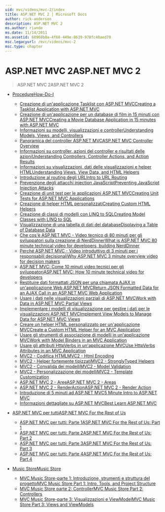 ```yaml
---
uid: mvc/videos/mvc-2/index
title: ASP.NET MVC 2 | Microsoft Docs
author: rick-anderson
description: ASP.NET MVC 2
ms.author: riande
ms.date: 11/14/2011
ms.assetid: 68968b8a-4f60-449e-8639-978fc40aed70
msc.legacyurl: /mvc/videos/mvc-2
msc.type: chapter
---
```

<a name="aspnet-mvc-2"></a><span data-ttu-id="5d77c-103">ASP.NET MVC 2</span><span class="sxs-lookup"><span data-stu-id="5d77c-103">ASP.NET MVC 2</span></span>
====================
> <span data-ttu-id="5d77c-104">ASP.NET MVC 2</span><span class="sxs-lookup"><span data-stu-id="5d77c-104">ASP.NET MVC 2</span></span>


- [<span data-ttu-id="5d77c-105">Procedure</span><span class="sxs-lookup"><span data-stu-id="5d77c-105">How-Do-I</span></span>](how-do-i/index.md)

    - [<span data-ttu-id="5d77c-106">Creazione di un'applicazione Tasklist con ASP.NET MVC</span><span class="sxs-lookup"><span data-stu-id="5d77c-106">Creating a Tasklist Application with ASP.NET MVC</span></span>](how-do-i/creating-a-tasklist-application-with-aspnet-mvc.md)
    - [<span data-ttu-id="5d77c-107">Creazione di un'applicazione per un database di film in 15 minuti con ASP.NET MVC</span><span class="sxs-lookup"><span data-stu-id="5d77c-107">Creating a Movie Database Application in 15 minutes with ASP.NET MVC</span></span>](how-do-i/creating-a-movie-database-application-in-15-minutes-with-aspnet-mvc.md)
    - [<span data-ttu-id="5d77c-108">Informazioni su modelli, visualizzazioni e controller</span><span class="sxs-lookup"><span data-stu-id="5d77c-108">Understanding Models, Views, and Controllers</span></span>](how-do-i/understanding-models-views-and-controllers.md)
    - [<span data-ttu-id="5d77c-109">Panoramica del controller ASP.NET MVC</span><span class="sxs-lookup"><span data-stu-id="5d77c-109">ASP.NET MVC Controller Overview</span></span>](how-do-i/aspnet-mvc-controller-overview.md)
    - [<span data-ttu-id="5d77c-110">Informazioni su controller, azioni del controller e risultati delle azioni</span><span class="sxs-lookup"><span data-stu-id="5d77c-110">Understanding Controllers, Controller Actions, and Action Results</span></span>](how-do-i/understanding-controllers-controller-actions-and-action-results.md)
    - [<span data-ttu-id="5d77c-111">Informazioni su visualizzazioni, dati delle visualizzazioni e helper HTML</span><span class="sxs-lookup"><span data-stu-id="5d77c-111">Understanding Views, View Data, and HTML Helpers</span></span>](how-do-i/understanding-views-view-data-and-html-helpers.md)
    - [<span data-ttu-id="5d77c-112">Introduzione al routing degli URL</span><span class="sxs-lookup"><span data-stu-id="5d77c-112">Intro to URL Routing</span></span>](how-do-i/an-introduction-to-url-routing.md)
    - [<span data-ttu-id="5d77c-113">Prevenzione degli attacchi injection JavaScript</span><span class="sxs-lookup"><span data-stu-id="5d77c-113">Preventing JavaScript Injection Attacks</span></span>](how-do-i/preventing-javascript-injection-attacks.md)
    - [<span data-ttu-id="5d77c-114">Creazione di unit test per le applicazioni ASP.NET MVC</span><span class="sxs-lookup"><span data-stu-id="5d77c-114">Creating Unit Tests for ASP.NET MVC Applications</span></span>](how-do-i/creating-unit-tests-for-aspnet-mvc-applications.md)
    - [<span data-ttu-id="5d77c-115">Creazione di helper HTML personalizzati</span><span class="sxs-lookup"><span data-stu-id="5d77c-115">Creating Custom HTML Helpers</span></span>](how-do-i/creating-custom-html-helpers.md)
    - [<span data-ttu-id="5d77c-116">Creazione di classi di modelli con LINQ to SQL</span><span class="sxs-lookup"><span data-stu-id="5d77c-116">Creating Model Classes with LINQ to SQL</span></span>](how-do-i/creating-model-classes-with-linq-to-sql.md)
    - [<span data-ttu-id="5d77c-117">Visualizzazione di una tabella di dati del database</span><span class="sxs-lookup"><span data-stu-id="5d77c-117">Displaying a Table of Database Data</span></span>](how-do-i/displaying-a-table-of-database-data.md)
    - [<span data-ttu-id="5d77c-118">Che cos'è ASP.NET MVC - Video tecnico di 80 minuti per gli sviluppatori sulla creazione di NerdDinner</span><span class="sxs-lookup"><span data-stu-id="5d77c-118">What is ASP.NET MVC 80 minute technical video for developers, building NerdDinner</span></span>](how-do-i/what-is-aspnet-mvc-80-minute-technical-video-for-developers-building-nerddinner.md)
    - [<span data-ttu-id="5d77c-119">Perché ASP.NET MVC - Video introduttivo di 3 minuti per i responsabili decisionali</span><span class="sxs-lookup"><span data-stu-id="5d77c-119">Why ASP.NET MVC 3 minute overview video for decision makers</span></span>](how-do-i/why-aspnet-mvc-3-minute-overview-video-for-decision-makers.md)
    - [<span data-ttu-id="5d77c-120">ASP.NET MVC: Come 10 minuti video tecnici per gli sviluppatori</span><span class="sxs-lookup"><span data-stu-id="5d77c-120">ASP.NET MVC: How 10 minute technical video for developers</span></span>](how-do-i/aspnet-mvc-how-10-minute-technical-video-for-developers.md)
    - [<span data-ttu-id="5d77c-121">Restituire dati formattati JSON per una chiamata AJAX in un'applicazione Web ASP.NET MVC</span><span class="sxs-lookup"><span data-stu-id="5d77c-121">Return JSON Formatted Data for an AJAX Call in an ASP.NET MVC Web Application</span></span>](how-do-i/how-do-i-return-json-formatted-data-for-an-ajax-call-in-an-aspnet-mvc-web-application.md)
    - [<span data-ttu-id="5d77c-122">Usare i dati nelle visualizzazioni parziali di ASP.NET MVC</span><span class="sxs-lookup"><span data-stu-id="5d77c-122">Work with Data in ASP.NET MVC Partial Views</span></span>](how-do-i/how-do-i-work-with-data-in-aspnet-mvc-partial-views.md)
    - [<span data-ttu-id="5d77c-123">Implementare i modelli di visualizzazione per gestire i dati per le visualizzazioni ASP.NET MVC</span><span class="sxs-lookup"><span data-stu-id="5d77c-123">Implement View Models to Manage Data for ASP.NET MVC Views</span></span>](how-do-i/how-do-i-implement-view-models-to-manage-data-for-aspnet-mvc-views.md)
    - [<span data-ttu-id="5d77c-124">Creare un helper HTML personalizzato per un'applicazione MVC</span><span class="sxs-lookup"><span data-stu-id="5d77c-124">Create a Custom HTML Helper for an MVC Application</span></span>](how-do-i/how-do-i-create-a-custom-html-helper-for-an-mvc-application.md)
    - [<span data-ttu-id="5d77c-125">Usare gli strumenti di associazione di modelli in un'applicazione MVC</span><span class="sxs-lookup"><span data-stu-id="5d77c-125">Work with Model Binders in an MVC Application</span></span>](how-do-i/how-do-i-work-with-model-binders-in-an-mvc-application.md)
    - [<span data-ttu-id="5d77c-126">Usare gli attributi HttpVerbs in un'applicazione MVC</span><span class="sxs-lookup"><span data-stu-id="5d77c-126">Use HttpVerbs Attributes in an MVC Application</span></span>](how-do-i/how-do-i-use-httpverbs-attributes-in-an-mvc-application.md)
    - [<span data-ttu-id="5d77c-127">MVC2 - Codifica HTML</span><span class="sxs-lookup"><span data-stu-id="5d77c-127">MVC2 - Html Encoding</span></span>](how-do-i/mvc2-html-encoding.md)
    - [<span data-ttu-id="5d77c-128">MVC2 - Helper fortemente tipizzati</span><span class="sxs-lookup"><span data-stu-id="5d77c-128">MVC2 - StronglyTyped Helpers</span></span>](how-do-i/mvc2-stronglytyped-helpers.md)
    - [<span data-ttu-id="5d77c-129">MVC2 - Convalida dei modelli</span><span class="sxs-lookup"><span data-stu-id="5d77c-129">MVC2 - Model Validation</span></span>](how-do-i/mvc2-model-validation.md)
    - [<span data-ttu-id="5d77c-130">MVC2 - Personalizzazione dei modelli</span><span class="sxs-lookup"><span data-stu-id="5d77c-130">MVC2 - Template Customization</span></span>](how-do-i/mvc2-template-customization.md)
    - [<span data-ttu-id="5d77c-131">ASP.NET MVC 2 - Aree</span><span class="sxs-lookup"><span data-stu-id="5d77c-131">ASP.NET MVC 2 - Areas</span></span>](how-do-i/aspnet-mvc-2-areas.md)
    - [<span data-ttu-id="5d77c-132">ASP.NET MVC 2 - RenderAction</span><span class="sxs-lookup"><span data-stu-id="5d77c-132">ASP.NET MVC 2 - Render Action</span></span>](how-do-i/aspnet-mvc-2-render-action.md)
    - [<span data-ttu-id="5d77c-133">Introduzione di 5 minuti ad ASP.NET MVC</span><span class="sxs-lookup"><span data-stu-id="5d77c-133">5 Minute Intro to ASP.NET MVC</span></span>](how-do-i/5-minute-introduction-to-aspnet-mvc.md)
    - [<span data-ttu-id="5d77c-134">Informazioni dettagliate su ASP.NET MVC</span><span class="sxs-lookup"><span data-stu-id="5d77c-134">Best Learn ASP.NET MVC</span></span>](how-do-i/how-to-best-learn-asp-net-mvc.md)
- [<span data-ttu-id="5d77c-135">ASP.NET MVC per tutti</span><span class="sxs-lookup"><span data-stu-id="5d77c-135">ASP.NET MVC For the Rest of Us</span></span>](aspnet-mvc-for-the-rest-of-us/index.md)

    - [<span data-ttu-id="5d77c-136">ASP.NET MVC per tutti: Parte 1</span><span class="sxs-lookup"><span data-stu-id="5d77c-136">ASP.NET MVC For the Rest of Us: Part 1</span></span>](aspnet-mvc-for-the-rest-of-us/aspnet-mvc-for-the-rest-of-us-part-1.md)
    - [<span data-ttu-id="5d77c-137">ASP.NET MVC per tutti: Parte 2</span><span class="sxs-lookup"><span data-stu-id="5d77c-137">ASP.NET MVC For the Rest of Us: Part 2</span></span>](aspnet-mvc-for-the-rest-of-us/aspnet-mvc-for-the-rest-of-us-part-2.md)
    - [<span data-ttu-id="5d77c-138">ASP.NET MVC per tutti: Parte 3</span><span class="sxs-lookup"><span data-stu-id="5d77c-138">ASP.NET MVC For the Rest of Us: Part 3</span></span>](aspnet-mvc-for-the-rest-of-us/aspnet-mvc-for-the-rest-of-us-part-3.md)
    - [<span data-ttu-id="5d77c-139">ASP.NET MVC per tutti: Parte 4</span><span class="sxs-lookup"><span data-stu-id="5d77c-139">ASP.NET MVC For the Rest of Us: Part 4</span></span>](aspnet-mvc-for-the-rest-of-us/aspnet-mvc-for-the-rest-of-us-part-4.md)
- [<span data-ttu-id="5d77c-140">Music Store</span><span class="sxs-lookup"><span data-stu-id="5d77c-140">Music Store</span></span>](music-store/index.md)

    - [<span data-ttu-id="5d77c-141">MVC Music Store-parte 1: Introduzione, strumenti e struttura del progetto</span><span class="sxs-lookup"><span data-stu-id="5d77c-141">MVC Music Store Part 1: Intro, Tools, and Project Structure</span></span>](music-store/mvc-music-store-part-1-intro-tools-and-project-structure.md)
    - [<span data-ttu-id="5d77c-142">MVC Music Store parte 2: Controller</span><span class="sxs-lookup"><span data-stu-id="5d77c-142">MVC Music Store Part 2: Controllers</span></span>](music-store/mvc-music-store-part-2-controllers.md)
    - [<span data-ttu-id="5d77c-143">MVC Music Store-parte 3: Visualizzazioni e ViewModel</span><span class="sxs-lookup"><span data-stu-id="5d77c-143">MVC Music Store Part 3: Views and ViewModels</span></span>](music-store/mvc-music-store-part-3-views-and-viewmodels.md)
